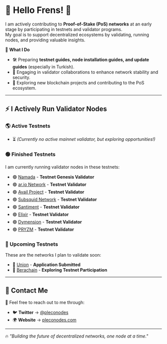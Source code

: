 # 👾 Hello Frens! 🧪

I am actively contributing to **Proof-of-Stake (PoS) networks** at an early stage by participating in testnets and validator programs.  
My goal is to support decentralized ecosystems by validating, running nodes, and providing valuable insights.

📌 **What I Do**
- 🛠️ Preparing **testnet guides, node installation guides, and update guides** (especially in Turkish).
- 🔗 Engaging in validator collaborations to enhance network stability and security.
- 🚀 Exploring new blockchain projects and contributing to the PoS ecosystem.

---

## ⚡ I Actively Run Validator Nodes

### 🌎 Active Testnets
- ⏳ *(Currently no active mainnet validator, but exploring opportunities!)*

### 🟢 Finished Testnets  
I am currently running validator nodes in these testnets:

- 🟢 [Namada](https://namada.net) - **Testnet Genesis Validator**
- 🟢 [ar.io Network](https://ar.io) - **Testnet Validator**
- 🟢 [Avail Project](https://www.availproject.org) - **Testnet Validator**
- 🟢 [Subsquid Network](https://subsquid.io) - **Testnet Validator**
- 🟢 [Santiment](https://sanr.network/) - **Testnet Validator**
- 🟢 [Elixir](https://elixir.finance) - **Testnet Validator**
- 🟢 [Dymension](https://dymension.xyz) - **Testnet Validator**
- 🟢 [PRYZM](https://pryzm.zone) - **Testnet Validator**

### 🔴 Upcoming Testnets  
These are the networks I plan to validate soon:

- 🔴 [Union](https://union.network) - **Application Submitted**
- 🔴 [Berachain](https://berachain.com) - **Exploring Testnet Participation**

---

## 📡 Contact Me
📩 Feel free to reach out to me through:

- 🐦 **Twitter** → [@pleconodes](https://twitter.com/pleconodes)  
- 🌍 **Website** → [pleconodes.com](https://pleconodes.com)  

---

🔥 _"Building the future of decentralized networks, one node at a time."_  

